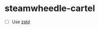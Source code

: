 # steamwheedle-cartel

* [ ] Use [zstd](https://github.com/klauspost/compress/tree/master/zstd#zstd)